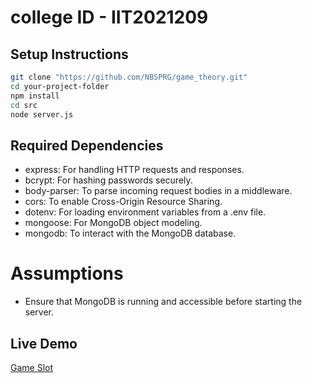 # college ID - IIT2021209
## Setup Instructions
   ```bash
   git clone "https://github.com/NBSPRG/game_theory.git"
   cd your-project-folder
   npm install
   cd src
   node server.js
   ```

## Required Dependencies
- express: For handling HTTP requests and responses.
- bcrypt: For hashing passwords securely.
- body-parser: To parse incoming request bodies in a middleware.
- cors: To enable Cross-Origin Resource Sharing.
- dotenv: For loading environment variables from a .env file.
- mongoose: For MongoDB object modeling.
- mongodb: To interact with the MongoDB database.

# Assumptions
- Ensure that MongoDB is running and accessible before starting the server.

## Live Demo
[Game Slot](https://game-theory-pzci.onrender.com/)
